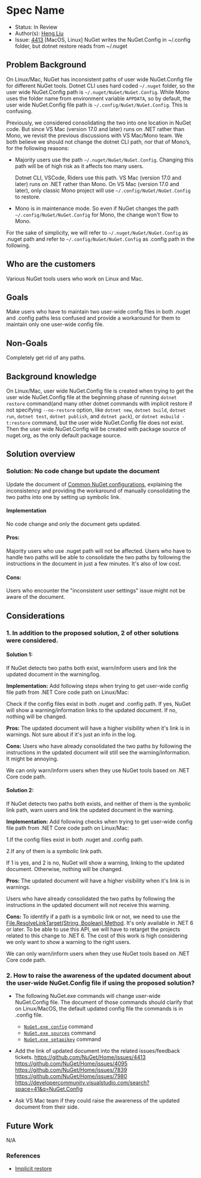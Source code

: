 
# Spec Name

* Status: In Review
* Author(s): [Heng Liu](https://github.com/heng-liu)
* Issue: [4413](https://github.com/NuGet/Home/issues/4413) [MacOS, Linux] NuGet writes the NuGet.Config in ~/.config folder, but dotnet restore reads from ~/.nuget 

## Problem Background

On Linux/Mac, NuGet has inconsistent paths of user wide NuGet.Config file for different NuGet tools. Dotnet CLI uses hard coded `~/.nuget` folder, so the user wide NuGet.Config path is `~/.nuget/NuGet/NuGet.Config`. While Mono uses the folder name from environment variable `APPDATA`, so by default, the user wide NuGet.Config file path is `~/.config/NuGet/NuGet.Config`. This is confusing.

Previously, we considered consolidating the two into one location in NuGet code. 
But since VS Mac (version 17.0 and later) runs on .NET rather than Mono, we revisit the previous discussions with VS Mac/Mono team. We both believe we should not change the dotnet CLI path, nor that of Mono’s, for the following reasons:
 * Majority users use the path `~/.nuget/NuGet/NuGet.Config`. Changing this path will be of high risk as it affects too many users.

   Dotnet CLI, VSCode, Riders use this path. 
   VS Mac (version 17.0 and later) runs on .NET rather than Mono. 
   On VS Mac (version 17.0 and later), only classic Mono project will use `~/.config/NuGet/NuGet.Config` to restore.
 * Mono is in maintenance mode. So even if NuGet changes the path `~/.config/NuGet/NuGet.Config` for Mono, the change won't flow to Mono.

For the sake of simplicity, we will refer to `~/.nuget/NuGet/NuGet.Config` as .nuget path and refer to `~/.config/NuGet/NuGet.Config` as .config path in the following.

## Who are the customers

Various NuGet tools users who work on Linux and Mac.

## Goals
Make users who have to maintain two user-wide config files in both .nuget and .config paths less confused and provide a workaround for them to maintain only one user-wide config file.

## Non-Goals
Completely get rid of any paths.

## Background knowledge
On Linux/Mac, user wide NuGet.Config file is created when trying to get the user wide NuGet.Config file at the beginning phase of running `dotnet restore` command(and many other dotnet commands with implicit restore if not specifying `--no-restore` option, like `dotnet new`, `dotnet build`, `dotnet run`, `dotnet test`, `dotnet publish`, and `dotnet pack`), or `dotnet msbuild -t:restore` command, but the user wide NuGet.Config file does not exist. Then the user wide NuGet.Config will be created with package source of nuget.org, as the only default package source. 

## Solution overview 
### Solution: No code change but update the document
Update the document of [Common NuGet configurations](https://docs.microsoft.com/en-us/nuget/consume-packages/configuring-nuget-behavior), explaining the inconsistency and providing the workaround of manually consolidating the two paths into one by setting up symbolic link.

#### Implementation
No code change and only the document gets updated.

#### Pros: 
Majority users who use .nuget path will not be affected. Users who have to handle two paths will be able to consolidate the two paths by following the instructions in the document in just a few minutes. It's also of low cost.

#### Cons: 
Users who encounter the "inconsistent user settings" issue might not be aware of the document.

## Considerations
### 1. In addition to the proposed solution, 2 of other solutions were considered.
#### **Solution 1:** 
If NuGet detects two paths both exist, warn/inform users and link the updated document in the warning/log.

**Implementation:**
Add following steps when trying to get user-wide config file path from .NET Core code path on Linux/Mac:

Check if the config files exist in both .nuget and .config path.
If yes, NuGet will show a warning/information links to the updated document.
If no, nothing will be changed.

**Pros:** 
The updated document will have a higher visibility when it's link is in warnings. Not sure about if it's just an info in the log. 

**Cons:** 
Users who have already consolidated the two paths by following the instructions in the updated document will still see the warning/information. It might be annoying.

We can only warn/inform users when they use NuGet tools based on .NET Core code path.

#### **Solution 2:**
If NuGet detects two paths both exists, and neither of them is the symbolic link path, warn users and link the updated document in the warning.

**Implementation:**
Add following checks when trying to get user-wide config file path from .NET Core code path on Linux/Mac:

1.If the config files exist in both .nuget and .config path. 

2.If any of them is a symbolic link path.

If 1 is yes, and 2 is no, NuGet will show a warning, linking to the updated document.
Otherwise, nothing will be changed.

**Pros:** 
The updated document will have a higher visibility when it's link is in warnings. 

Users who have already consolidated the two paths by following the instructions in the updated document will not receive this warning.

**Cons:** 
To identify if a path is a symbolic link or not, we need to use the [File.ResolveLinkTarget(String, Boolean) Method](https://docs.microsoft.com/en-us/dotnet/api/system.io.file.resolvelinktarget?view=net-6.0). It's only available in .NET 6 or later. To be able to use this API, we will have to retarget the projects related to this change to .NET 6. The cost of this work is high considering we only want to show a warning to the right users.

We can only warn/inform users when they use NuGet tools based on .NET Core code path.

### 2. How to raise the awareness of the updated document about the user-wide NuGet.Config file if using the proposed solution?
* The following NuGet.exe commands will change user-wide NuGet.Config file. The document of those commands should clarify that on Linux/MacOS, the default updated  config file the commands is in .config file.
  * [`NuGet.exe config`](https://docs.microsoft.com/en-us/nuget/reference/cli-reference/cli-ref-config) command 
  * [`NuGet.exe sources`](https://docs.microsoft.com/en-us/nuget/reference/cli-reference/cli-ref-sources) command 
  * [`NuGet.exe setapikey`](https://docs.microsoft.com/en-us/nuget/reference/cli-reference/cli-ref-setapikey) command

* Add the link of updated document into the related issues/feedback tickets.
https://github.com/NuGet/Home/issues/4413
https://github.com/NuGet/Home/issues/4095
https://github.com/NuGet/Home/issues/7839
https://github.com/NuGet/Home/issues/7980
https://developercommunity.visualstudio.com/search?space=41&q=NuGet.Config

* Ask VS Mac team if they could raise the awareness of the updated document from their side.

## Future Work
N/A

### References

* [Implicit restore](https://docs.microsoft.com/en-us/dotnet/core/tools/dotnet-pack#implicit-restore)
